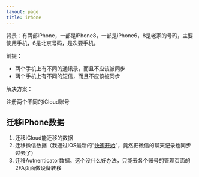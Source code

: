 ```yaml
---
layout: page
title: iPhone
---
```


背景：有两部iPhone，一部是iPhone8，一部是iPhone6，8是老家的号码，主要使用手机，6是北京号码，是次要手机。

前提：

- 两个手机上有不同的通讯录，而且不应该被同步
- 两个手机上有不同的短信，而且不应该被同步

解决方案：

注册两个不同的iCloud账号

## 迁移iPhone数据

1. 迁移iCloud能迁移的数据
2. 迁移微信数据（我通过iOS最新的“[快速开始](https://support.apple.com/zh-cn/HT201269)”，竟然把微信的聊天记录也同步过去了）
3. 迁移Autnenticator数据。这个没什么好办法，只能去各个账号的管理页面的2FA页面做设备转移